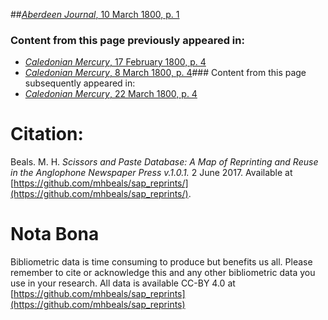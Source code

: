 ##[*Aberdeen Journal*, 10 March 1800, p. 1](https://mhbeals.github.io/sap_html/Aberdeen-Journal/Aberdeen-Journal-10-March-1800-p-1)

### Content from this page previously appeared in:
+ [*Caledonian Mercury*, 17 February 1800, p. 4](https://mhbeals.github.io/sap_html/Caledonian-Mercury/Caledonian-Mercury-17-February-1800-p-4)
+ [*Caledonian Mercury*, 8 March 1800, p. 4](https://mhbeals.github.io/sap_html/Caledonian-Mercury/Caledonian-Mercury-8-March-1800-p-4)### Content from this page subsequently appeared in:
+ [*Caledonian Mercury*, 22 March 1800, p. 4](https://mhbeals.github.io/sap_html/Caledonian-Mercury/Caledonian-Mercury-22-March-1800-p-4)
                    
# Citation: 

Beals. M. H. *Scissors and Paste Database: A Map of Reprinting and Reuse in the Anglophone Newspaper Press v.1.0.1.* 2 June 2017. Available at [https://github.com/mhbeals/sap_reprints/](https://github.com/mhbeals/sap_reprints/). 
                    
# Nota Bona

Bibliometric data is time consuming to produce but benefits us all. Please remember to cite or acknowledge this and any other bibliometric data you use in your research. All data is available CC-BY 4.0 at [https://github.com/mhbeals/sap_reprints](https://github.com/mhbeals/sap_reprints)